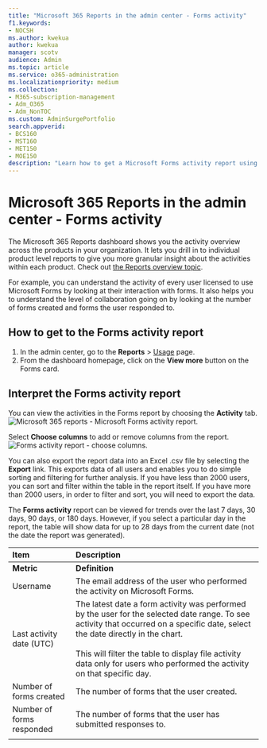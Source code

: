 ```yaml
---
title: "Microsoft 365 Reports in the admin center - Forms activity"
f1.keywords:
- NOCSH
ms.author: kwekua
author: kwekua
manager: scotv
audience: Admin
ms.topic: article
ms.service: o365-administration
ms.localizationpriority: medium
ms.collection: 
- M365-subscription-management
- Adm_O365
- Adm_NonTOC
ms.custom: AdminSurgePortfolio
search.appverid:
- BCS160
- MST160
- MET150
- MOE150
description: "Learn how to get a Microsoft Forms activity report using the Microsoft 365 Reports dashboard in the Microsoft 365 admin center."
---
```


# Microsoft 365 Reports in the admin center - Forms activity

The Microsoft 365 Reports dashboard shows you the activity overview across the products in your organization. It lets you drill in to individual product level reports to give you more granular insight about the activities within each product. Check out [the Reports overview topic](activity-reports.md).
  
For example, you can understand the activity of every user licensed to use Microsoft Forms by looking at their interaction with forms. It also helps you to understand the level of collaboration going on by looking at the number of forms created and forms the user responded to.
  
## How to get to the Forms activity report

1. In the admin center, go to the **Reports** \> <a href="https://go.microsoft.com/fwlink/p/?linkid=2074756" target="_blank">Usage</a> page. 
2. From the dashboard homepage, click on the **View more** button on the Forms card.
  
## Interpret the Forms activity report

You can view the activities in the Forms report by choosing the **Activity** tab.<br/>![Microsoft 365 reports - Microsoft Forms activity report.](../../media/275fb0a1-b9d9-4233-8aaf-e7df73cc705f.png)

Select **Choose columns** to add or remove columns from the report.  <br/> ![Forms activity report - choose columns.](../../media/0c9b0b69-5dc7-43ea-8e2c-54407b6ce2ab.png)

You can also export the report data into an Excel .csv file by selecting the **Export** link. This exports data of all users and enables you to do simple sorting and filtering for further analysis. If you have less than 2000 users, you can sort and filter within the table in the report itself. If you have more than 2000 users, in order to filter and sort, you will need to export the data. 

The **Forms activity** report can be viewed for trends over the last 7 days, 30 days, 90 days, or 180 days. However, if you select a particular day in the report, the table will show data for up to 28 days from the current date (not the date the report was generated).
  
|Item|Description|
|:-----|:-----|
|**Metric**|**Definition**|
|Username  <br/> |The email address of the user who performed the activity on Microsoft Forms.  <br/> |
|Last activity date (UTC)  <br/> |The latest date a form activity was performed by the user for the selected date range. To see activity that occurred on a specific date, select the date directly in the chart.<br/><br/>This will filter the table to display file activity data only for users who performed the activity on that specific day.  <br/> |
|Number of forms created  <br/> |The number of forms that the user created.   <br/> |
|Number of forms responded  <br/> |The number of forms that the user has submitted responses to.|
|||
